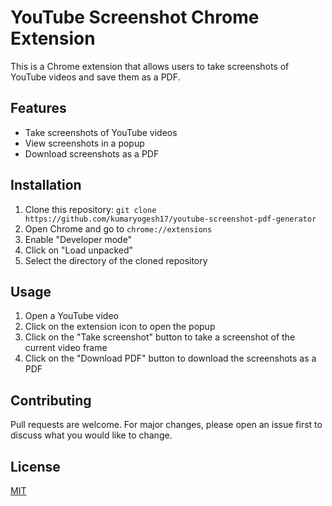 # YouTube Screenshot Chrome Extension

This is a Chrome extension that allows users to take screenshots of YouTube videos and save them as a PDF.

## Features

- Take screenshots of YouTube videos
- View screenshots in a popup
- Download screenshots as a PDF

## Installation

1. Clone this repository: `git clone https://github.com/kumaryogesh17/youtube-screenshot-pdf-generator`
2. Open Chrome and go to `chrome://extensions`
3. Enable "Developer mode"
4. Click on "Load unpacked"
5. Select the directory of the cloned repository

## Usage

1. Open a YouTube video
2. Click on the extension icon to open the popup
3. Click on the "Take screenshot" button to take a screenshot of the current video frame
4. Click on the "Download PDF" button to download the screenshots as a PDF

## Contributing

Pull requests are welcome. For major changes, please open an issue first to discuss what you would like to change.

## License

[MIT](https://choosealicense.com/licenses/mit/)